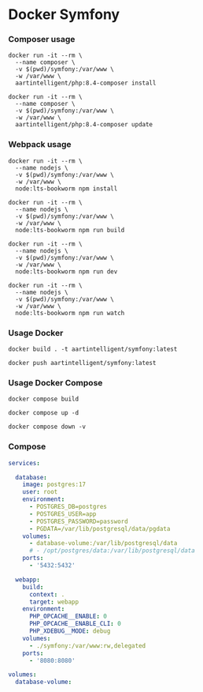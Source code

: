 # Docker Symfony

### Composer usage

```shell
docker run -it --rm \
  --name composer \
  -v $(pwd)/symfony:/var/www \
  -w /var/www \
  aartintelligent/php:8.4-composer install
```

```shell
docker run -it --rm \
  --name composer \
  -v $(pwd)/symfony:/var/www \
  -w /var/www \
  aartintelligent/php:8.4-composer update
```

### Webpack usage

```shell
docker run -it --rm \
  --name nodejs \
  -v $(pwd)/symfony:/var/www \
  -w /var/www \
  node:lts-bookworm npm install
```

```shell
docker run -it --rm \
  --name nodejs \
  -v $(pwd)/symfony:/var/www \
  -w /var/www \
  node:lts-bookworm npm run build
```

```shell
docker run -it --rm \
  --name nodejs \
  -v $(pwd)/symfony:/var/www \
  -w /var/www \
  node:lts-bookworm npm run dev
```

```shell
docker run -it --rm \
  --name nodejs \
  -v $(pwd)/symfony:/var/www \
  -w /var/www \
  node:lts-bookworm npm run watch
```

### Usage Docker

```shell
docker build . -t aartintelligent/symfony:latest
```

```shell
docker push aartintelligent/symfony:latest
```

### Usage Docker Compose

```shell
docker compose build
```

```shell
docker compose up -d
```

```shell
docker compose down -v
```

### Compose

```yaml
services:

  database:
    image: postgres:17
    user: root
    environment:
      - POSTGRES_DB=postgres
      - POSTGRES_USER=app
      - POSTGRES_PASSWORD=password
      - PGDATA=/var/lib/postgresql/data/pgdata
    volumes:
      - database-volume:/var/lib/postgresql/data
      # - /opt/postgres/data:/var/lib/postgresql/data
    ports:
      - '5432:5432'

  webapp:
    build:
      context: .
      target: webapp
    environment:
      PHP_OPCACHE__ENABLE: 0
      PHP_OPCACHE__ENABLE_CLI: 0
      PHP_XDEBUG__MODE: debug
    volumes:
      - ./symfony:/var/www:rw,delegated
    ports:
      - '8080:8080'

volumes:
  database-volume:
```